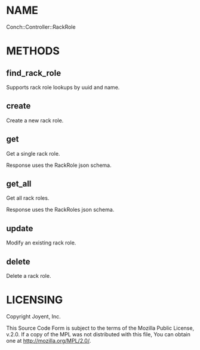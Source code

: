 # NAME

Conch::Controller::RackRole

# METHODS

## find\_rack\_role

Supports rack role lookups by uuid and name.

## create

Create a new rack role.

## get

Get a single rack role.

Response uses the RackRole json schema.

## get\_all

Get all rack roles.

Response uses the RackRoles json schema.

## update

Modify an existing rack role.

## delete

Delete a rack role.

# LICENSING

Copyright Joyent, Inc.

This Source Code Form is subject to the terms of the Mozilla Public License,
v.2.0. If a copy of the MPL was not distributed with this file, You can obtain
one at http://mozilla.org/MPL/2.0/.
